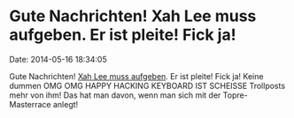 Gute Nachrichten! Xah Lee muss aufgeben. Er ist pleite! Fick ja!
================================================================

Date: 2014-05-16 18:34:05

Gute Nachrichten! [Xah Lee muss
aufgeben](http://ergoemacs.org/misc/xah_as_good_as_dead.html). Er ist
pleite! Fick ja! Keine dummen OMG OMG HAPPY HACKING KEYBOARD IST
SCHEISSE Trollposts mehr von ihm! Das hat man davon, wenn man sich mit
der Topre-Masterrace anlegt!
